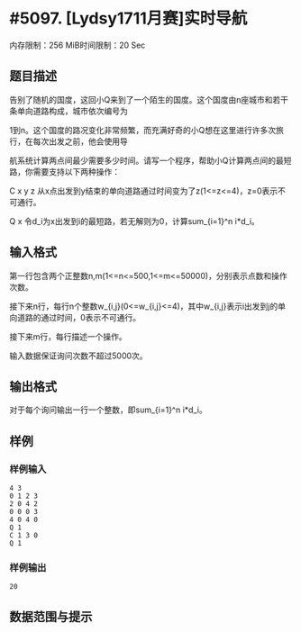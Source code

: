 # #5097. [Lydsy1711月赛]实时导航

内存限制：256 MiB时间限制：20 Sec

## 题目描述

告别了随机的国度，这回小Q来到了一个陌生的国度。这个国度由n座城市和若干条单向道路构成，城市依次编号为

1到n。这个国度的路况变化非常频繁，而充满好奇的小Q想在这里进行许多次旅行，在每次出发之前，他会使用导

航系统计算两点间最少需要多少时间。请写一个程序，帮助小Q计算两点间的最短路，你需要支持以下两种操作：

C x y z 从x点出发到y结束的单向道路通过时间变为了z(1<=z<=4)，z=0表示不可通行。

Q x 令d_i为x出发到i的最短路，若无解则为0，计算sum_{i=1}^n i*d_i。

## 输入格式

第一行包含两个正整数n,m(1<=n<=500,1<=m<=50000)，分别表示点数和操作次数。

接下来n行，每行n个整数w_{i,j}(0<=w_{i,j}<=4)，其中w_{i,j}表示i出发到j的单向道路的通过时间，0表示不可通行。

接下来m行，每行描述一个操作。

输入数据保证询问次数不超过5000次。

## 输出格式

对于每个询问输出一行一个整数，即sum_{i=1}^n i*d_i。

## 样例

### 样例输入

    
    4 3
    0 1 2 3
    2 0 4 2
    0 0 0 3
    4 0 4 0
    Q 1
    C 1 3 0
    Q 1
    

### 样例输出

    
    20
    

## 数据范围与提示
